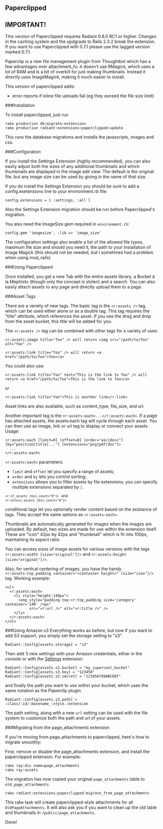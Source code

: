 Paperclipped
---

## IMPORTANT!

This version of Paperclipped requires Radiant 0.8.0 RC1 or higher. Changes in the caching system and the updgrade to Rails 2.3.2 break the extension. If you want to use Paperclipped with 0.7.1 please use the tagged version marked 0.7.1.

Paperclip is a new file management plugin from Thoughtbot which has a  few advantages over attachment_fu: it doesn't use RMagick, which uses a lot of RAM and is a bit of overkill for just making thumbnails. Instead it directly uses ImageMagick, making it much easier to install. 

This version of paperclipped adds:

* error reports if inline file uploads fail (eg they exceed the file size limit)

###Installation

To install paperclipped, just run 
 
	rake production db:migrate:extensions
	rake production radiant:extensions:paperclipped:update

This runs the database migrations and installs the javascripts, images and css.

###Configuration

If you install the Settings Extension (highly recommended), you can also easily adjust both the sizes of any additional thumbnails and which thumbnails are displayed in the image edit view. The default is the original file, but any image size can be used by giving in the name of that size. 

If you do install the Settings Extension you should be sure to add a config.exetensions line to your environment.rb file: 

    config.extensions = [ :settings, :all ]
   
Also the Settings Extension migration should be run before Paperclipped's migration.

You also need the ImageSize gem required in `environment.rb`:

    config.gem 'imagesize', :lib => 'image_size'

The configuration settings also enable a list of the allowed file types, maximum file size and should you need it, the path to your installation of Image Magick (this should not be needed, but I sometimes had a problem when using mod_rails).

###Using Paperclipped

Once installed, you get a new Tab with the entire assets library, a Bucket à la Mephisto (though only the concept is stolen) and a search. You can also easily attach assets to any page and directly upload them to a page.

###Asset Tags

There are a veriety of new tags. The basic tag is the <code><r:assets /></code> tag, which can be used either alone or as a double tag. This tag requires the "title" attribute, which references the asset. If you use the drag and drop from the asset bucket, this title will be added for you. 

The <code><r:assets /></code> tag can be combined with other tags for a variety of uses: 

    <r:assets:image title="foo" /> will return <img src="/path/to/foo" alt="foo" />

    <r:assets:link title="foo" /> will return <a href="/path/to/foo">foo</a>

You could also use: 

    <r:assets:link title="foo" text="This is the link to foo" /> will return <a href="/path/to/foo">This is the link to foo</a>

or 

    <r:assets:link title="foo">This is another link</r:link>

Asset links are also available, such as content_type, file_size, and url. 

Another important tag is the <code><r:assets:each>...</r:assets:each></code>. If a page has attached assets, the assets:each tag will cycle through each asset. You can then use an image, link or url tag to display or connect your assets. Usage:

    <r:assets:each [limit=0] [offset=0] [order="asc|desc"] [by="position|title|..."] [extensions="png|pdf|doc"]>
      ...
    </r:assets:each>

`<r:assets:each>` parameters:

* `limit` and `offset` let you specify a range of assets;
* `order` and `by` lets you control sorting;
* `extensions` allows you to filter assets by file extensions; you can specify multiple extensions separated by `|`.

<code><pre>`<r:if_assets [min_count="0"]>` and `<r:unless_assets [min_count="0"]>` 
</code></pre>
  
conditional tags let you optionally render content based on the existance of tags. They accept the same options as `<r:assets:each>`.

Thumbnails are automatically generated for images when the images are uploaded. By default, two sizes are made for use within the extension itself. These are "icon" 42px by 42px and "thumbnail" which is fit into 100px, maintaining its aspect ratio.

You can access sizes of image assets for various versions with the tags `<r:assets:width [size="original"]/>` and `<r:assets:height [size="original"]/>`.

Also, for vertical centering of images, you have the handy `<r:assets:top_padding container="<container height>" [size="icon"]/>` tag. Working example:
  

    <ul>
      <r:assets:each>
        <li style="height:140px">
          <img style="padding-top:<r:top_padding size='category' container='140' />px" 
               src="<r:url />" alt="<r:title />" />
        </li>
      </r:assets:each>
    </ul>
   
    
###Using Amazon s3
Everything works as before, but now if you want to add S3 support, you simply set the storage setting to "s3". 

<pre><code>Radiant::Config[assets.storage] = "s3"</code></pre>
 
Then add 3 new settings with your Amazon credentials, either in the console or with the [Settings](http://github.com/Squeegy/radiant-settings/tree/master) extension:

<pre><code>Radiant::Config[assets.s3.bucket] = "my_supercool_bucket"
Radiant::Config[assets.s3.key] = "123456"
Radiant::Config[assets.s3.secret] = "123456789ABCDEF"
</code></pre>

and finally the path you want to use within your bucket, which uses the same notation as the Paperclip plugin.

<pre><code>Radiant::Config[assets.s3.path] = :class/:id/:basename_:style.:extension 
</code></pre>

The path setting, along with a new <code>url</code> setting can be used with the file system to customize both the path and url of your assets.

###Migrating from the page_attachments extension

If you're moving from page_attachments to paperclipped, here's how to migrate smoothly:

First, remove or disable the page_attachments extension, and install the paperclipped extension.
For example:

<pre><code>rake ray:dis name=page_attachments
rake ray:assets
</code></pre>
    
  
The migration has now copied your original `page_attachments` table to `old_page_attachments`.

<pre><code>rake radiant:extensions:paperclipped:migrate_from_page_attachments
</code></pre>
  
This rake task will create paperclipped-style attachments for all `OldPageAttachments`. It will also ask you if you want to clean up the old table and thumbnails in `/public/page_attachments`.

Done!